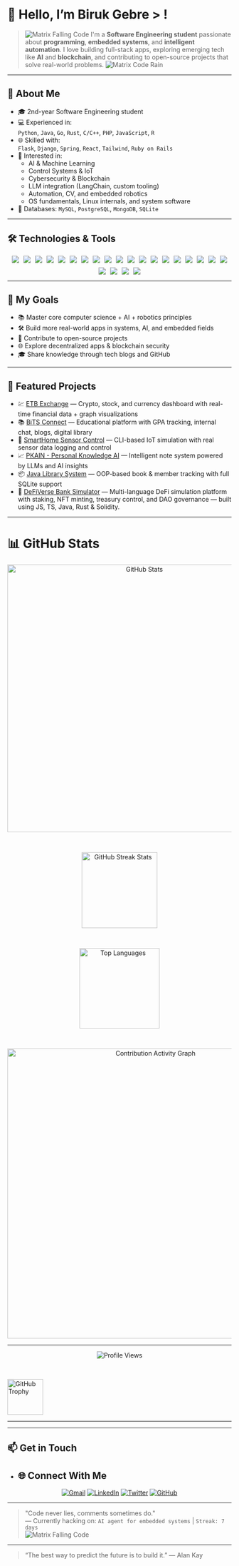 # 👋 Hello, I’m Biruk Gebre > !
> ![Matrix Falling Code](https://media.giphy.com/media/VbnUQpnihPSIgIXuZv/giphy.gif)
I'm a **Software Engineering student** passionate about **programming**, **embedded systems**, and **intelligent automation**. I love building full-stack apps, exploring emerging tech like **AI** and **blockchain**, and contributing to open-source projects that solve real-world problems.
![Matrix Code Rain](https://media.giphy.com/media/o0vwzuFwCGAFO/giphy.gif) 







---

## 🌱 About Me

- 🎓 2nd-year Software Engineering student  
- 💻 Experienced in:  
  `Python`, `Java`, `Go`, `Rust`, `C/C++`, `PHP`, `JavaScript`, `R`  
- 🌐 Skilled with:  
  `Flask`, `Django`, `Spring`, `React`, `Tailwind`, `Ruby on Rails`  
- 📡 Interested in:  
  - AI & Machine Learning  
  - Control Systems & IoT  
  - Cybersecurity & Blockchain  
  - LLM integration (LangChain, custom tooling)  
  - Automation, CV, and embedded robotics  
  - OS fundamentals, Linux internals, and system software  
- 🧠 Databases: `MySQL`, `PostgreSQL`, `MongoDB`, `SQLite`

---

## 🛠️ Technologies & Tools

<div align="center" style="display: flex; flex-wrap: wrap; justify-content: center; gap: 10px;">

<!-- Languages -->
<img src="https://img.shields.io/badge/-Python-3776AB?style=for-the-badge&logo=python" />
<img src="https://img.shields.io/badge/-Go-00ADD8?style=for-the-badge&logo=go" />
<img src="https://img.shields.io/badge/-Rust-000000?style=for-the-badge&logo=rust" />
<img src="https://img.shields.io/badge/-Java-007396?style=for-the-badge&logo=java" />
<img src="https://img.shields.io/badge/-JavaScript-F7DF1E?style=for-the-badge&logo=javascript&logoColor=black" />
<img src="https://img.shields.io/badge/-C-A8B9CC?style=for-the-badge&logo=c" />
<img src="https://img.shields.io/badge/-C++-00599C?style=for-the-badge&logo=c%2B%2B" />

<!-- Frameworks -->
<img src="https://img.shields.io/badge/-Flask-000000?style=for-the-badge&logo=flask" />
<img src="https://img.shields.io/badge/-Django-092E20?style=for-the-badge&logo=django" />
<img src="https://img.shields.io/badge/-React-61DAFB?style=for-the-badge&logo=react&logoColor=black" />
<img src="https://img.shields.io/badge/-Spring-6DB33F?style=for-the-badge&logo=spring" />
<img src="https://img.shields.io/badge/-TailwindCSS-38B2AC?style=for-the-badge&logo=tailwind-css" />

<!-- Databases -->
<img src="https://img.shields.io/badge/-MySQL-4479A1?style=for-the-badge&logo=mysql" />
<img src="https://img.shields.io/badge/-PostgreSQL-4169E1?style=for-the-badge&logo=postgresql" />
<img src="https://img.shields.io/badge/-MongoDB-47A248?style=for-the-badge&logo=mongodb" />
<img src="https://img.shields.io/badge/-SQLite-003B57?style=for-the-badge&logo=sqlite&logoColor=white" />

<!-- Embedded / AI -->
<img src="https://img.shields.io/badge/-Arduino-00979D?style=for-the-badge&logo=arduino" />
<img src="https://img.shields.io/badge/-ESP32-000000?style=for-the-badge&logo=esp8266" />
<img src="https://img.shields.io/badge/-LangChain-000000?style=for-the-badge&logo=python&logoColor=white" />
<img src="https://img.shields.io/badge/-Machine_Learning-FF6F61?style=for-the-badge&logo=tensorflow&logoColor=white" />
<img src="https://img.shields.io/badge/-Security-000000?style=for-the-badge&logo=securityscorecard" />
<img src="https://img.shields.io/badge/-Blockchain-315CF5?style=for-the-badge&logo=blockchain" />
<img src="https://img.shields.io/badge/-Android-3DDC84?style=for-the-badge&logo=android" />

</div>

---

## 🎯 My Goals

- 📚 Master core computer science + AI + robotics principles  
- 🛠️ Build more real-world apps in systems, AI, and embedded fields  
- 💬 Contribute to open-source projects  
- 🌐 Explore decentralized apps & blockchain security  
- 🎓 Share knowledge through tech blogs and GitHub

---

## 🚀 Featured Projects
  
- 💹 [ETB Exchange](https://github.com/birukG09/ETB-exchange-) — Crypto, stock, and currency dashboard with real-time financial data + graph visualizations  
- 📚 [BiTS Connect](https://github.com/birukG09/bits-connect) — Educational platform with GPA tracking, internal chat, blogs, digital library  
- 🤖 [SmartHome Sensor Control](https://github.com/birukG09/SmartHome-Sensor-Control-Logger) — CLI-based IoT simulation with real sensor data logging and control  
- 📈 [PKAIN - Personal Knowledge AI](https://github.com/birukG09/PKAIN) — Intelligent note system powered by LLMs and AI insights  
- 📦 [Java Library System](https://github.com/birukG09/Library-Management-System) — OOP-based book & member tracking with full SQLite support  
- 🏦 [DeFiVerse Bank Simulator](https://github.com/birukG09/DeFiVerse-Bank-Simulator-) — Multi-language DeFi simulation platform with staking, NFT minting, treasury control, and DAO governance — built using JS, TS, Java, Rust & Solidity.

---

# 📊 GitHub Stats
<div align="center">

  <!-- GitHub Stats (dark theme, green accents) -->
  <img 
    src="https://github-readme-stats.vercel.app/api?username=birukG09&show_icons=true&theme=dark&include_all_commits=true&count_private=true&hide_border=true&custom_title=My+GitHub+Stats" 
    alt="GitHub Stats" 
    width="600"
  />

  <br />

  <!-- Streak Stats -->
  <img 
    src="https://github-readme-streak-stats.herokuapp.com/?user=birukG09&theme=dark&background=000000&ring=00ff00&fire=00ff00&hide_border=true" 
    alt="GitHub Streak Stats" 
    height="170"
  />

  <br />

  <!-- Top Languages -->
  <img 
    src="https://github-readme-stats.vercel.app/api/top-langs/?username=birukG09&layout=compact&theme=matrixgreen&bg_color=000000&title_color=00ff00&text_color=33ff33&icon_color=00ff00&border_color=000000&langs_count=10&hide_border=true" 
    alt="Top Languages" 
    height="180"
  />

  <br />

  <!-- Contribution Graph -->
  <img 
    src="https://github-readme-activity-graph.vercel.app/graph?username=birukG09&theme=matrix&bg_color=000000&color=00ff00&line=00ff00&point=00ff00&area=true&hide_border=true&count=180" 
    alt="Contribution Activity Graph" 
    width="650"
  />

</div>

---

<p align="center">
  <!-- Profile Views Badge -->
  <img 
    src="https://komarev.com/ghpvc/?username=birukG09&color=00ff00&style=flat-square" 
    alt="Profile Views"
  />

  &nbsp;&nbsp;

  <!-- GitHub Trophy -->
  <a href="https://github.com/ryo-ma/github-profile-trophy" target="_blank" rel="noopener noreferrer">
    <img 
      src="https://github-profile-trophy.vercel.app/?username=birukG09&theme=matrix&no-bg=true&margin-w=10&margin-h=10" 
      alt="GitHub Trophy" 
      height="80"
    />
  </a>
</p>


</div>

---


---


## 📫 Get in Touch

- ## 🌐 **Connect With Me**
<div align="center">

[![Gmail](https://img.shields.io/badge/-birukgebre277@gmail.com-D14836?style=for-the-badge&logo=gmail&logoColor=white)](mailto:birukgebre277@gmail.com)
[![LinkedIn](https://img.shields.io/badge/-LinkedIn-0077B5?style=for-the-badge&logo=linkedin&logoColor=white)](https://www.linkedin.com/in/biruk-gebre-230935238/)
[![Twitter](https://img.shields.io/badge/-Twitter-1DA1F2?style=for-the-badge&logo=twitter&logoColor=white)](https://twitter.com/BIRUKGEBRE52731)
[![GitHub](https://img.shields.io/badge/-GitHub-181717?style=for-the-badge&logo=github&logoColor=white)](https://github.com/birukG09)

</div>

---

> "Code never lies, comments sometimes do."  
> — Currently hacking on: `AI agent for embedded systems` | `Streak: 7 days`  
> ![Matrix Falling Code](https://media.giphy.com/media/VbnUQpnihPSIgIXuZv/giphy.gif)


---

> “The best  way to predict the future is to build it.” — Alan Kay  

